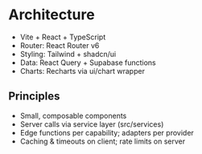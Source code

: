 # Architecture

- Vite + React + TypeScript
- Router: React Router v6
- Styling: Tailwind + shadcn/ui
- Data: React Query + Supabase functions
- Charts: Recharts via ui/chart wrapper

## Principles
- Small, composable components
- Server calls via service layer (src/services)
- Edge functions per capability; adapters per provider
- Caching & timeouts on client; rate limits on server
